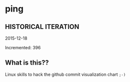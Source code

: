 # ping

## HISTORICAL ITERATION
2015-12-18

Incremented: 396

## What is this?? 
Linux skills to hack the github commit visualization chart `;-)`
